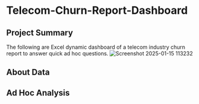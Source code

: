 # Telecom-Churn-Report-Dashboard
## Project Summary
The following are Excel dynamic dashboard of a telecom industry churn report to answer quick ad hoc questions.
![Screenshot 2025-01-15 113232](https://github.com/user-attachments/assets/594db974-abd8-4451-a8d6-b486632980bf)


## About Data

## Ad Hoc Analysis


